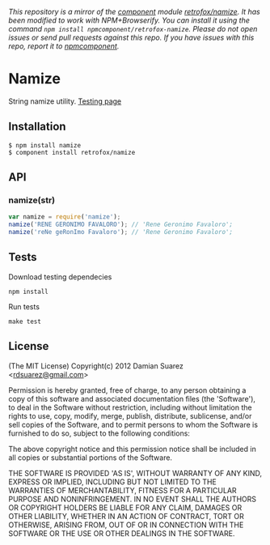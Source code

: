 *This repository is a mirror of the [component](http://component.io) module [retrofox/namize](http://github.com/retrofox/namize). It has been modified to work with NPM+Browserify. You can install it using the command `npm install npmcomponent/retrofox-namize`. Please do not open issues or send pull requests against this repo. If you have issues with this repo, report it to [npmcomponent](https://github.com/airportyh/npmcomponent).*

# Namize

  String namize utility. [Testing page](http://retrofox.github.com/namize)

## Installation

```
$ npm install namize
$ component install retrofox/namize
```

## API

### namize(str)

```js
var namize = require('namize');
namize('RENE GERONIMO FAVALORO'); // 'Rene Geronimo Favaloro';
namize('reNe geRonImo Favaloro'); // 'Rene Geronimo Favaloro';
```

## Tests

Download testing dependecies

```
npm install
```

Run tests

```
make test
```

## License

(The MIT License)
Copyright(c) 2012 Damian Suarez &lt;rdsuarez@gmail.com&gt;

Permission is hereby granted, free of charge, to any person obtaining
a copy of this software and associated documentation files (the
'Software'), to deal in the Software without restriction, including
without limitation the rights to use, copy, modify, merge, publish,
distribute, sublicense, and/or sell copies of the Software, and to
permit persons to whom the Software is furnished to do so, subject to
the following conditions:

The above copyright notice and this permission notice shall be
included in all copies or substantial portions of the Software.

THE SOFTWARE IS PROVIDED 'AS IS', WITHOUT WARRANTY OF ANY KIND,
EXPRESS OR IMPLIED, INCLUDING BUT NOT LIMITED TO THE WARRANTIES OF
MERCHANTABILITY, FITNESS FOR A PARTICULAR PURPOSE AND NONINFRINGEMENT.
IN NO EVENT SHALL THE AUTHORS OR COPYRIGHT HOLDERS BE LIABLE FOR ANY
CLAIM, DAMAGES OR OTHER LIABILITY, WHETHER IN AN ACTION OF CONTRACT,
TORT OR OTHERWISE, ARISING FROM, OUT OF OR IN CONNECTION WITH THE
SOFTWARE OR THE USE OR OTHER DEALINGS IN THE SOFTWARE.

